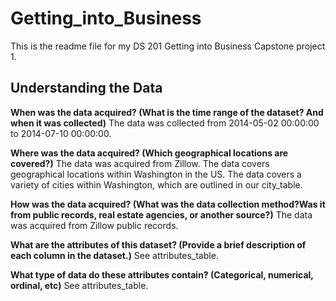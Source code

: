# Getting_into_Business

This is the readme file for my DS 201 Getting into Business Capstone project 1. 

## Understanding the Data

**When was the data acquired? (What is the time range of the dataset? And when it was collected)**
The data was collected from 2014-05-02 00:00:00 to 2014-07-10 00:00:00. 

**Where was the data acquired? (Which geographical locations are covered?)**
The data was acquired from Zillow. The data covers geographical locations within Washington in the US. 
The data covers a variety of cities within Washington, which are outlined in our city_table. 

**How was the data acquired? (What was the data collection method?Was it from public records, real estate agencies, or another source?)**
The data was acquired from Zillow public records. 

**What are the attributes of this dataset? (Provide a brief description of each column in the dataset.)**
See attributes_table. 

**What type of data do these attributes contain? (Categorical, numerical, ordinal, etc)**
See attributes_table. 